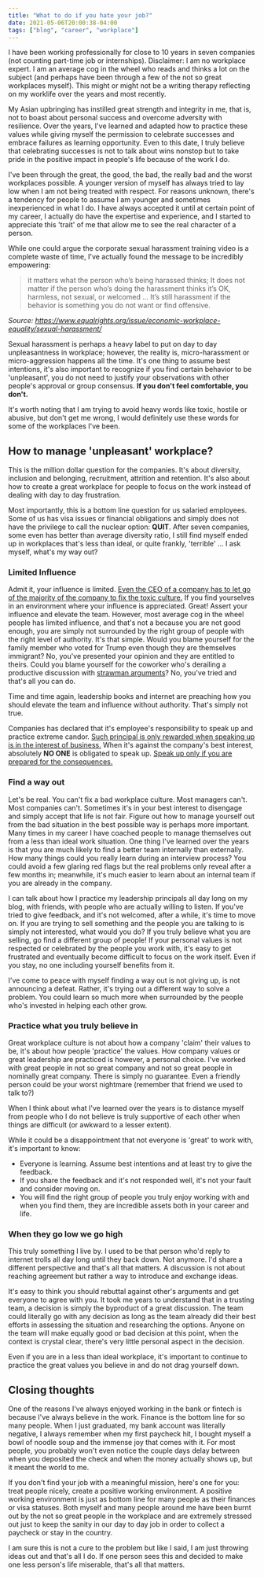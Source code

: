 ```yaml
---
title: "What to do if you hate your job?"
date: 2021-05-06T20:00:38-04:00
tags: ["blog", "career", "workplace"]
---
```


I have been working professionally for close to 10 years in  seven companies (not counting part-time job or internships). Disclaimer: I am no workplace expert. I am an average cog in the wheel who reads and thinks a lot on the subject (and perhaps have been through a few of the not so great workplaces myself). This might or might not be a writing therapy reflecting on my worklife over the years and most recently.

My Asian upbringing has instilled great strength and integrity in me, that is, not to boast about personal success and overcome adversity with resilience. Over the years, I've learned and adapted how to practice these values while giving myself the permission to celebrate successes and embrace failures as learning opportunity. Even to this date, I truly believe that celebrating successes is not to talk about wins nonstop but to take pride in the positive impact in people's life because of the work I do.

I've been through the great, the good, the bad, the really bad and the worst workplaces possible. A younger version of myself has always tried to lay low when I am not being treated with respect. For reasons unknown, there's a tendency for people to assume I am younger and sometimes inexperienced in what I do. I have always accepted it until at certain point of my career, I actually do have the expertise and experience, and I started to appreciate this 'trait' of me that allow me to see the real character of a person.

While one could argue the corporate sexual harassment training video is a complete waste of time, I've actually found the message to be incredibly empowering:

> it matters what the person who’s being harassed thinks; It does not matter if the person who’s doing the harassment thinks it’s OK, harmless, not sexual, or welcomed ... It’s still harassment if the behavior is something you do not want or find offensive.

*Source: https://www.equalrights.org/issue/economic-workplace-equality/sexual-harassment/*

Sexual harassment is perhaps a heavy label to put on day to day unpleasantness in workplace; however, the reality is, micro-harassment or micro-aggression happens all the time. It's one thing to assume best intentions, it's also important to recognize if you find certain behavior to be 'unpleasant', you do not need to justify your observations with other people's approval or group consensus. **If you don't feel comfortable, you don't.**

It's worth noting that I am trying to avoid heavy words like toxic, hostile or abusive, but don't get me wrong, I would definitely use these words for some of the workplaces I've been.

## How to manage 'unpleasant' workplace?

This is the million dollar question for the companies. It's about diversity, inclusion and belonging, recruitment, attrition and retention. It's also about how to create a great workplace for people to focus on the work instead of dealing with day to day frustration.

Most importantly, this is a bottom line question for us salaried employees. Some of us has visa issues or financial obligations and simply does not have the privilege to call the nuclear option: **QUIT**. After seven companies, some even has better than average diversity ratio, I still find myself ended up in workplaces that's less than ideal, or quite frankly, 'terrible' ... I ask myself, what's my way out?

### Limited Influence

Admit it, your influence is limited. [Even the CEO of a company has to let go of the majority of the company to fix the toxic culture.](https://hbr.org/2019/03/traegers-ceo-on-cleaning-up-a-toxic-culture) If you find yourselves in an environment where your influence is appreciated. Great! Assert your influence and elevate the team. However, most average cog in the wheel people has limited influence, and that's not a because you are not good enough, you are simply not surrounded by the right group of people with the right level of authority. It's that simple. Would you blame yourself for the family member who voted for Trump even though they are themselves immigrant? No, you've presented your opinion and they are entitled to theirs. Could you blame yourself for the coworker who's derailing a productive discussion with [strawman arguments](https://en.wikipedia.org/wiki/Straw_man)? No, you've tried and that's all you can do.

Time and time again, leadership books and internet are preaching how you should elevate the team and influence without authority. That's simply not true.

Companies has declared that it's employee's responsibility to speak up and practice extreme candor. [Such principal is only rewarded when speaking up is in the interest of business.](https://www.forbes.com/sites/forbesdigitalcovers/2020/09/11/reed-hastings-no-rules-rules-book-excerpt-netflix-biggest-mistake/?sh=b29b0b132d9c) When it's against the company's best interest, absolutely **NO ONE** is obligated to speak up. [Speak up only if you are prepared for the consequences.](https://time.com/5784464/susan-fowler-book-uber-sexual-harassment/)

### Find a way out

Let's be real. You can't fix a bad workplace culture. Most managers can't. Most companies can't. Sometimes it's in your best interest to disengage and simply accept that life is not fair. Figure out how to manage yourself out from the bad situation in the best possible way is perhaps more important. Many times in my career I have coached people to manage themselves out from a less than ideal work situation. One thing I've learned over the years is that you are much likely to find a better team internally than externally. How many things could you really learn during an interview process? You could avoid a few glaring red flags but the real problems only reveal after a few months in; meanwhile, it's much easier to learn about an internal team if you are already in the company.

I can talk about how I practice my leadership principals all day long on my blog, with friends, with people who are actually willing to listen. If you've tried to give feedback, and it's not welcomed, after a while, it's time to move on. If you are trying to sell something and the people you are talking to is simply not interested, what would you do? If you truly believe what you are selling, go find a different group of people! If your personal values is not respected or celebrated by the people you work with, it's easy to get frustrated and eventually become difficult to focus on the work itself. Even if you stay, no one including yourself benefits from it.

I've come to peace with myself finding a way out is not giving up, is not announcing a defeat. Rather, it's trying out a different way to solve a problem. You could learn so much more when surrounded by the people who's invested in helping each other grow.

### Practice what you truly believe in

Great workplace culture is not about how a company 'claim' their values to be, it's about how people 'practice' the values. How company values or great leadership are practiced is however, a personal choice. I've worked with great people in not so great company and not so great people in nominally great company. There is simply no guarantee. Even a friendly person could be your worst nightmare (remember that friend we used to talk to?)

When I think about what I've learned over the years is to distance myself from people who I do not believe is truly supportive of each other when things are difficult (or awkward to a lesser extent).

While it could be a disappointment that not everyone is 'great' to work with, it's important to know:

- Everyone is learning. Assume best intentions and at least try to give the feedback.
- If you share the feedback and it's not responded well, it's not your fault and consider moving on.
- You will find the right group of people you truly enjoy working with and when you find them, they are incredible assets both in your career and life.

### When they go low we go high

This truly something I live by. I used to be that person who'd reply to internet trolls all day long until they back down. Not anymore. I'd share a different perspective and that's all that matters. A discussion is not about reaching agreement but rather a way to introduce and exchange ideas.

It's easy to think you should rebuttal against other's arguments and get everyone to agree with you. It took me years to understand that in a trusting team, a decision is simply the byproduct of a great discussion. The team could literally go with any decision as long as the team already did their best efforts in assessing the situation and researching the options. Anyone on the team will make equally good or bad decision at this point, when the context is crystal clear, there's very little personal aspect in the decision.

Even if you are in a less than ideal workplace, it's important to continue to practice the great values you believe in and do not drag yourself down.

## Closing thoughts

One of the reasons I've always enjoyed working in the bank or fintech is because I've always believe in the work. Finance is the bottom line for so many people. When I just graduated, my bank account was literally negative, I always remember when my first paycheck hit, I bought myself a bowl of noodle soup and the immense joy that comes with it. For most people, you probably won't even notice the couple days delay between when you deposited the check and when the money actually shows up, but it meant the world to me.

If you don't find your job with a meaningful mission, here's one for you: treat people nicely, create a positive working environment. A positive working environment is just as bottom line for many people as their finances or visa statuses. Both myself and many people around me have been burnt out by the not so great people in the workplace and are extremely stressed out just to keep the sanity in our day to day job in order to collect a paycheck or stay in the country.

I am sure this is not a cure to the problem but like I said, I am just throwing ideas out and that's all I do. If one person sees this and decided to make one less person's life miserable, that's all that matters.
